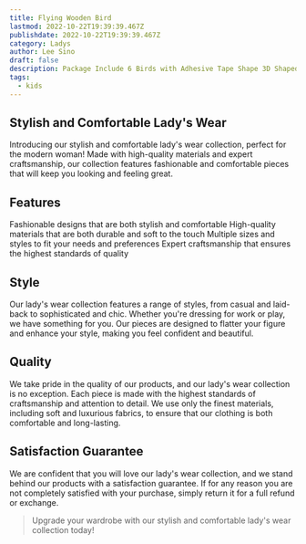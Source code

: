 ```yaml
---
title: Flying Wooden Bird
lastmod: 2022-10-22T19:39:39.467Z
publishdate: 2022-10-22T19:39:39.467Z
category: Ladys
author: Lee Sino
draft: false
description: Package Include 6 Birds with Adhesive Tape Shape 3D Shaped Wooden Birds Material Wooden MDF, Laminated 3.5mm
tags:
  - kids
---
```


## Stylish and Comfortable Lady's Wear

Introducing our stylish and comfortable lady's wear collection, perfect for the modern woman! Made with high-quality materials and expert craftsmanship, our collection features fashionable and comfortable pieces that will keep you looking and feeling great.

## Features

Fashionable designs that are both stylish and comfortable
High-quality materials that are both durable and soft to the touch
Multiple sizes and styles to fit your needs and preferences
Expert craftsmanship that ensures the highest standards of quality

## Style

Our lady's wear collection features a range of styles, from casual and laid-back to sophisticated and chic. Whether you're dressing for work or play, we have something for you. Our pieces are designed to flatter your figure and enhance your style, making you feel confident and beautiful.

## Quality

We take pride in the quality of our products, and our lady's wear collection is no exception. Each piece is made with the highest standards of craftsmanship and attention to detail. We use only the finest materials, including soft and luxurious fabrics, to ensure that our clothing is both comfortable and long-lasting.

## Satisfaction Guarantee

We are confident that you will love our lady's wear collection, and we stand behind our products with a satisfaction guarantee. If for any reason you are not completely satisfied with your purchase, simply return it for a full refund or exchange.

> Upgrade your wardrobe with our stylish and comfortable lady's wear collection today!
